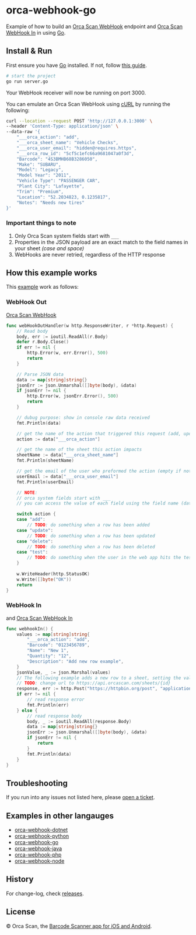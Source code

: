 # orca-webhook-go

Example of how to build an [Orca Scan WebHook](https://orcascan.com/docs/api/webhooks) endpoint and [Orca Scan WebHook In](https://orcascan.com/guides/how-to-update-orca-scan-from-your-system-4b249706) in using [Go](https://go.dev/).

## Install & Run

First ensure you have [Go](https://go.dev/) installed. If not, follow [this guide](https://go.dev/doc/install).

```bash
# start the project
go run server.go
```

Your WebHook receiver will now be running on port 3000.

You can emulate an Orca Scan WebHook using [cURL](https://dev.to/ibmdeveloper/what-is-curl-and-why-is-it-all-over-api-docs-9mh) by running the following:

```bash
curl --location --request POST 'http://127.0.0.1:3000' \
--header 'Content-Type: application/json' \
--data-raw '{
    "___orca_action": "add",
    "___orca_sheet_name": "Vehicle Checks",
    "___orca_user_email": "hidden@requires.https",
    "___orca_row_id": "5cf5c1efc66a9681047a0f3d",
    "Barcode": "4S3BMHB68B3286050",
    "Make": "SUBARU",
    "Model": "Legacy",
    "Model Year": "2011",
    "Vehicle Type": "PASSENGER CAR",
    "Plant City": "Lafayette",
    "Trim": "Premium",
    "Location": "52.2034823, 0.1235817",
    "Notes": "Needs new tires"
}'
```

### Important things to note

1. Only Orca Scan system fields start with `___`
2. Properties in the JSON payload are an exact match to the  field names in your sheet _(case and space)_
3. WebHooks are never retried, regardless of the HTTP response

## How this example works

This [example](server.go) work as follows:

### WebHook Out 

[Orca Scan WebHook](https://orcascan.com/docs/api/webhooks)

```go
func webHookOutHandler(w http.ResponseWriter, r *http.Request) {
	// Read body
	body, err := ioutil.ReadAll(r.Body)
	defer r.Body.Close()
	if err != nil {
		http.Error(w, err.Error(), 500)
		return
	}

	// Parse JSON data
	data := map[string]string{}
	jsonErr := json.Unmarshal([]byte(body), &data)
	if jsonErr != nil {
		http.Error(w, jsonErr.Error(), 500)
		return
	}

    // dubug purpose: show in console raw data received
	fmt.Println(data)

	// get the name of the action that triggered this request (add, update, delete, test)
	action := data["___orca_action"]

	// get the name of the sheet this action impacts
	sheetName := data["___orca_sheet_name"]
	fmt.Println(sheetName)

	// get the email of the user who preformed the action (empty if not HTTPS)
	userEmail := data["___orca_user_email"]
	fmt.Println(userEmail)

	// NOTE:
    // orca system fields start with ___
    // you can access the value of each field using the field name (data["Name"], data["Barcode"], data["Location"])

	switch action {
    case "add":
        // TODO: do something when a row has been added
    case "update":
        // TODO: do something when a row has been updated
    case "delete":
        // TODO: do something when a row has been deleted
	case "test":
		// TODO: do something when the user in the web app hits the test button
	}
	
	w.WriteHeader(http.StatusOK)
	w.Write([]byte("OK"))
	return
}
```
### WebHook In 

and [Orca Scan WebHook In](https://orcascan.com/guides/how-to-update-orca-scan-from-your-system-4b249706)

```go
func webhookIn() {
	values := map[string]string{
		"___orca_action": "add",
		"Barcode": "0123456789",
		"Name": "New 1",
		"Quantity": "12",
		"Description": "Add new row example",
	}
	jsonValue, _ := json.Marshal(values)
	// The following example adds a new row to a sheet, setting the value of Barcode, Name, Quantity and Description
	// TODO: change url to https://api.orcascan.com/sheets/{id}
	response, err := http.Post("https://httpbin.org/post", "application/json", bytes.NewBuffer(jsonValue))
	if err != nil {
        // read response error
		fmt.Println(err)
    } else {
		// read response body
		body, _ := ioutil.ReadAll(response.Body)
		data := map[string]string{}
		jsonErr := json.Unmarshal([]byte(body), &data)
		if jsonErr != nil {
			return
		}
		fmt.Println(data)
    }
}
```
## Troubleshooting

If you run into any issues not listed here, please [open a ticket](https://github.com/orca-scan/orca-webhook-go/issues).

## Examples in other langauges
* [orca-webhook-dotnet](https://github.com/orca-scan/orca-webhook-dotnet)
* [orca-webhook-python](https://github.com/orca-scan/orca-webhook-python)
* [orca-webhook-go](https://github.com/orca-scan/orca-webhook-go)
* [orca-webhook-java](https://github.com/orca-scan/orca-webhook-java)
* [orca-webhook-php](https://github.com/orca-scan/orca-webhook-php)
* [orca-webhook-node](https://github.com/orca-scan/orca-webhook-node)

## History

For change-log, check [releases](https://github.com/orca-scan/orca-webhook-node/releases).

## License

&copy; Orca Scan, the [Barcode Scanner app for iOS and Android](https://orcascan.com).